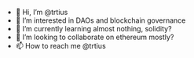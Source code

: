 - 👋 Hi, I’m @trtius
- 👀 I’m interested in DAOs and blockchain governance
- 🌱 I’m currently learning almost nothing, solidity?
- 💞️ I’m looking to collaborate on ethereum mostly?
- 📫 How to reach me @trtius
